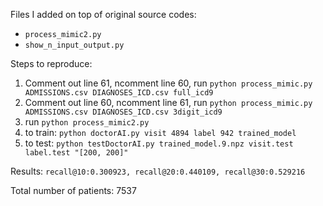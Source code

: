 Files I added on top of original source codes:
* `process_mimic2.py`
* `show_n_input_output.py`

Steps to reproduce:

1. Comment out line 61, ncomment line 60, run `python process_mimic.py ADMISSIONS.csv DIAGNOSES_ICD.csv full_icd9`
2. Comment out line 60, ncomment line 61, run `python process_mimic.py ADMISSIONS.csv DIAGNOSES_ICD.csv 3digit_icd9`
3. run `python process_mimic2.py`
4. to train: `python doctorAI.py visit 4894 label 942 trained_model`
5. to test: `python testDoctorAI.py trained_model.9.npz visit.test label.test "[200, 200]"`

Results:
`recall@10:0.300923, recall@20:0.440109, recall@30:0.529216`

Total number of patients: 7537